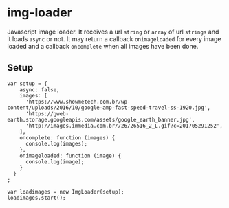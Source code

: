 # img-loader

Javascript image loader.
It receives a url `string` or `array` of url `strings` and it loads `async` or not. It may return a callback `onimageloaded` for every image loaded and a callback `oncomplete` when all images have been done.

## Setup
```
var setup = {
    async: false,
    images: [
      'https://www.showmetech.com.br/wp-content/uploads/2016/10/google-amp-fast-speed-travel-ss-1920.jpg',
      'https://gweb-earth.storage.googleapis.com/assets/google_earth_banner.jpg',
      'http://images.immedia.com.br//26/26516_2_L.gif?c=201705291252',
    ],
    oncomplete: function (images) {
      console.log(images);
    },
    onimageloaded: function (image) {
      console.log(image);
    }
  }
;

var loadimages = new ImgLoader(setup);
loadimages.start();

```
